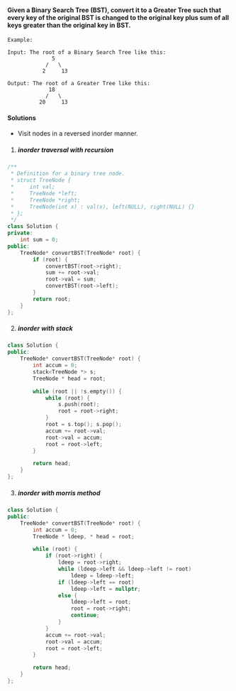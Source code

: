 #### Given a Binary Search Tree (BST), convert it to a Greater Tree such that every key of the original BST is changed to the original key plus sum of all keys greater than the original key in BST.

```
Example:

Input: The root of a Binary Search Tree like this:
              5
            /   \
           2     13

Output: The root of a Greater Tree like this:
             18
            /   \
          20     13
```

#### Solutions

- Visit nodes in a reversed inorder manner.

1. ##### inorder traversal with recursion

```c++
/**
 * Definition for a binary tree node.
 * struct TreeNode {
 *     int val;
 *     TreeNode *left;
 *     TreeNode *right;
 *     TreeNode(int x) : val(x), left(NULL), right(NULL) {}
 * };
 */
class Solution {
private:
    int sum = 0;
public:
    TreeNode* convertBST(TreeNode* root) {
        if (root) {
            convertBST(root->right);
            sum += root->val;
            root->val = sum;
            convertBST(root->left);
        }
        return root;
    }
};
```


2. ##### inorder with stack

```c++
class Solution {
public:
    TreeNode* convertBST(TreeNode* root) {
        int accum = 0;
        stack<TreeNode *> s;
        TreeNode * head = root;

        while (root || !s.empty()) {
            while (root) {
                s.push(root);
                root = root->right;
            }
            root = s.top(); s.pop();
            accum += root->val;
            root->val = accum;
            root = root->left;
        }

        return head;
    }
};
```


3. ##### inorder with morris method

```c++
class Solution {
public:
    TreeNode* convertBST(TreeNode* root) {
        int accum = 0;
        TreeNode * ldeep, * head = root;

        while (root) {
            if (root->right) {
                ldeep = root->right;
                while (ldeep->left && ldeep->left != root)
                    ldeep = ldeep->left;
                if (ldeep->left == root)
                    ldeep->left = nullptr;
                else {
                    ldeep->left = root;
                    root = root->right;
                    continue;
                }
            }
            accum += root->val;
            root->val = accum;
            root = root->left;
        }

        return head;
    }
};
```
